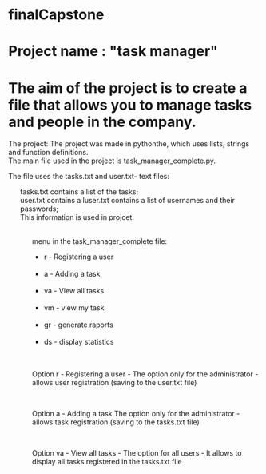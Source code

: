 # finalCapstone
# Project name : "task manager"
# The aim of the project is to create a file that allows you to manage tasks and people in the company.<br />
The project:
The project was made in pythonthe, which uses lists, strings and function definitions.<br />
The main file used in the project is task_manager_complete.py.<br />

The file uses the tasks.txt and user.txt- text files:
<ul> tasks.txt contains a list of the tasks;<br/>
     user.txt contains a luser.txt contains a list of usernames and their passwords;<br/>
    This information is used in projcet.<br/>
  <ul/>
     <br/>
 menu in the task_manager_complete file:<br/>
<ul>
    <li> r - Registering a user </li><br/>
     <li> a - Adding a task </li><br/>
     <li> va - View all tasks </li><br/>
     <li> vm - view my task </li><br/>
     <li> gr - generate raports </li><br/>
     <li> ds - display statistics </li><br/>
     </ul><br/>
<p>Option r - Registering a user - The option only for the administrator - allows user registration (saving to the user.txt file)</p><br/>
<p>Option a - Adding a task The option only for the administrator - allows task registration (saving to the tasks.txt file)</p><br/>
<p>Option va - View all tasks - The option for all users - It allows to display all tasks registered in the tasks.txt file</p><br/>
